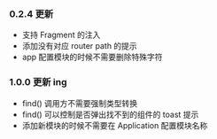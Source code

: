
### 0.2.4 更新

- 支持 Fragment 的注入
- 添加没有对应 router path 的提示
- app 配置模块的时候不需要删除特殊字符


### 1.0.0 更新 ing

- find() 调用方不需要强制类型转换
- find() 可以控制是否弹出找不到的组件的 toast 提示
- 添加新模块的时候不需要在 Application 配置模块名称










